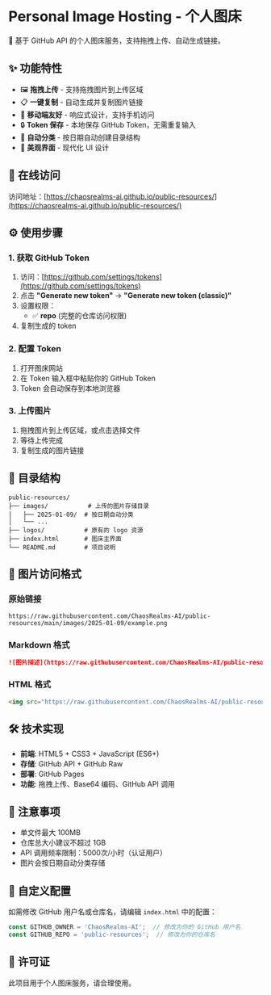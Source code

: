 # Personal Image Hosting - 个人图床

📸 基于 GitHub API 的个人图床服务，支持拖拽上传、自动生成链接。

## ✨ 功能特性

- 🖼️ **拖拽上传** - 支持拖拽图片到上传区域
- 📋 **一键复制** - 自动生成并复制图片链接
- 📱 **移动端友好** - 响应式设计，支持手机访问
- 🔒 **Token 保存** - 本地保存 GitHub Token，无需重复输入
- 📂 **自动分类** - 按日期自动创建目录结构
- 🎨 **美观界面** - 现代化 UI 设计

## 🚀 在线访问

访问地址：[https://chaosrealms-ai.github.io/public-resources/](https://chaosrealms-ai.github.io/public-resources/)

## ⚙️ 使用步骤

### 1. 获取 GitHub Token
1. 访问：[https://github.com/settings/tokens](https://github.com/settings/tokens)
2. 点击 **"Generate new token"** → **"Generate new token (classic)"**
3. 设置权限：
   - ✅ **repo** (完整的仓库访问权限)
4. 复制生成的 token

### 2. 配置 Token
1. 打开图床网站
2. 在 Token 输入框中粘贴你的 GitHub Token
3. Token 会自动保存到本地浏览器

### 3. 上传图片
1. 拖拽图片到上传区域，或点击选择文件
2. 等待上传完成
3. 复制生成的图片链接

## 📁 目录结构

```
public-resources/
├── images/           # 上传的图片存储目录
│   ├── 2025-01-09/  # 按日期自动分类
│   └── ...
├── logos/           # 原有的 logo 资源
├── index.html       # 图床主界面
└── README.md        # 项目说明
```

## 🔗 图片访问格式

### 原始链接
```
https://raw.githubusercontent.com/ChaosRealms-AI/public-resources/main/images/2025-01-09/example.png
```

### Markdown 格式
```markdown
![图片描述](https://raw.githubusercontent.com/ChaosRealms-AI/public-resources/main/images/2025-01-09/example.png)
```

### HTML 格式
```html
<img src="https://raw.githubusercontent.com/ChaosRealms-AI/public-resources/main/images/2025-01-09/example.png" alt="图片描述">
```

## 🛠️ 技术实现

- **前端**: HTML5 + CSS3 + JavaScript (ES6+)
- **存储**: GitHub API + GitHub Raw
- **部署**: GitHub Pages
- **功能**: 拖拽上传、Base64 编码、GitHub API 调用

## 📝 注意事项

- 单文件最大 100MB
- 仓库总大小建议不超过 1GB
- API 调用频率限制：5000次/小时（认证用户）
- 图片会按日期自动分类存储

## 🔧 自定义配置

如需修改 GitHub 用户名或仓库名，请编辑 `index.html` 中的配置：

```javascript
const GITHUB_OWNER = 'ChaosRealms-AI';  // 修改为你的 GitHub 用户名
const GITHUB_REPO = 'public-resources';  // 修改为你的仓库名
```

## 📄 许可证

此项目用于个人图床服务，请合理使用。
